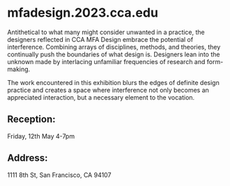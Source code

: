 # mfadesign.2023.cca.edu

Antithetical to what many might consider unwanted in a practice, the designers reflected in CCA MFA Design embrace the potential of interference. Combining arrays of disciplines, methods, and theories, they continually push the boundaries of what design is. Designers lean into the unknown made by interlacing unfamiliar frequencies of research and form-making.

The work encountered in this exhibition blurs the edges of definite design practice and creates a space where interference not only becomes an appreciated interaction, but a necessary element to the vocation.

## Reception:
Friday, 12th May
4-7pm

## Address:
1111 8th St, San Francisco, CA 94107